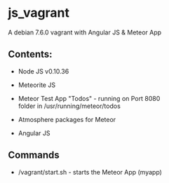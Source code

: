 # js_vagrant
A debian 7.6.0 vagrant with Angular JS &amp; Meteor App

## Contents:

* Node JS v0.10.36

* Meteorite JS

* Meteor Test App  "Todos" - running on Port 8080<br>
  folder in /usr/running/meteor/todos

* Atmosphere packages for Meteor

* Angular JS

## Commands

* /vagrant/start.sh - starts the Meteor App (myapp)
